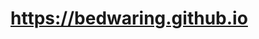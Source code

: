 
<!--[![Bedwaring's GitHub stats](https://github-readme-stats.vercel.app/api?username=bedwaring&show_icons=true&theme=dark)](https://github.com/bedwaring/github-readme-stats)

[![Top Langs](https://github-readme-stats.vercel.app/api/top-langs/?username=bedwaring&langs_count=8&theme=radical)](https://github.com/anuraghazra/github-readme-stats)


## Hi! 👋!
!-->

# https://bedwaring.github.io


<!--
**bedwaring/bedwaring** is a ✨ _special_ ✨ repository because its `README.md` (this file) appears on your GitHub profile.
!-->
